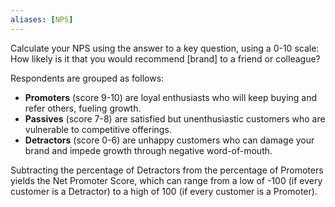 ```yaml
---
aliases: [NPS]
---
```


Calculate your NPS using the answer to a key question, using a 0-10 scale: How likely is it that you would recommend \[brand\] to a friend or colleague?

Respondents are grouped as follows:

-   **Promoters** (score 9-10) are loyal enthusiasts who will keep buying and refer others, fueling growth.
-   **Passives** (score 7-8) are satisfied but unenthusiastic customers who are vulnerable to competitive offerings.
-   **Detractors** (score 0-6) are unhappy customers who can damage your brand and impede growth through negative word-of-mouth.

Subtracting the percentage of Detractors from the percentage of Promoters yields the Net Promoter Score, which can range from a low of -100 (if every customer is a Detractor) to a high of 100 (if every customer is a Promoter).